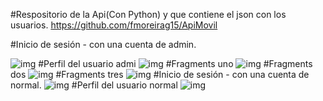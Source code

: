 #Respositorio de la Api(Con Python) y que contiene el json con los usuarios.
https://github.com/fmoreirag15/ApiMovil

#Inicio de sesión - con una cuenta de admin.

![img](https://github.com/fmoreirag15/menu/blob/master/img/1.jpeg)
#Perfil del usuario admi
![img](https://github.com/fmoreirag15/menu/blob/master/img/2.jpeg)
#Fragments uno 
![img](https://github.com/fmoreirag15/menu/blob/master/img/3.jpeg)
#Fragments dos
![img](https://github.com/fmoreirag15/menu/blob/master/img/5.jpeg)
#Fragments tres
![img](https://github.com/fmoreirag15/menu/blob/master/img/5.jpeg)
#Inicio de sesión - con una cuenta de normal.
![img](https://github.com/fmoreirag15/menu/blob/master/img/7.jpeg)
#Perfil del usuario normal
![img](https://github.com/fmoreirag15/menu/blob/master/img/8.jpeg)
